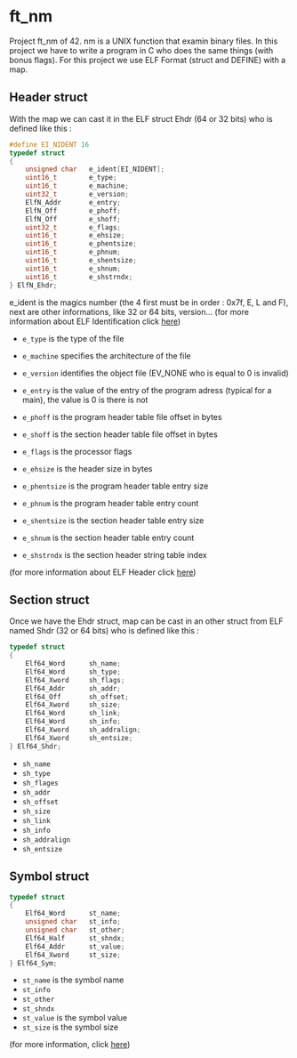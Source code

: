 # ft_nm
Project ft_nm of 42.
nm is a UNIX function that examin binary files.
In this project we have to write a program in C who does the same things (with bonus flags).
For this project we use ELF Format (struct and DEFINE) with a map.

## Header struct
With the map we can cast it in the ELF struct Ehdr (64 or 32 bits) who is defined like this :

```c
#define EI_NIDENT 16
typedef struct
{
	unsigned char	e_ident[EI_NIDENT];
	uint16_t		e_type;
	uint16_t		e_machine;
	uint32_t		e_version;
	ElfN_Addr		e_entry;
	ElfN_Off		e_phoff;
	ElfN_Off		e_shoff;
	uint32_t		e_flags;
	uint16_t		e_ehsize;
	uint16_t		e_phentsize;
	uint16_t		e_phnum;
	uint16_t		e_shentsize;
	uint16_t		e_shnum;
	uint16_t		e_shstrndx;
} ElfN_Ehdr;
```

e_ident is the magics number (the 4 first must be in order : 0x7f, E, L and F), next are other informations, like 32 or 64 bits, version...
(for more information about ELF Identification click [here](https://docs.oracle.com/cd/E19683-01/816-1386/6m7qcoblj/index.html#chapter6-35342))

- `e_type` is the type of the file

- `e_machine` specifies the architecture of the file

- `e_version` identifies the object file (EV_NONE who is equal to 0 is invalid)

- `e_entry` is the value of the entry of the program adress (typical for a main), the value is 0 is there is not

- `e_phoff` is the program header table file offset in bytes

- `e_shoff` is the section header table file offset in bytes

- `e_flags` is the processor flags

- `e_ehsize` is the header size in bytes

- `e_phentsize` is the program header table entry size

- `e_phnum` is the program header table entry count

- `e_shentsize` is the section header table entry size

- `e_shnum` is the section header table entry count

- `e_shstrndx` is the section header string table index

(for more information about ELF Header click [here](https://docs.oracle.com/cd/E19683-01/816-1386/chapter6-43405/index.html))

## Section struct

Once we have the Ehdr struct, map can be cast in an other struct from ELF named Shdr (32 or 64 bits) who is defined like this :

```c
typedef struct
{
	Elf64_Word		sh_name;
	Elf64_Word		sh_type;
	Elf64_Xword		sh_flags;
	Elf64_Addr		sh_addr;
	Elf64_Off		sh_offset;
	Elf64_Xword		sh_size;
	Elf64_Word		sh_link;
	Elf64_Word		sh_info;
	Elf64_Xword		sh_addralign;
	Elf64_Xword		sh_entsize;
} Elf64_Shdr;
```
- `sh_name`
- `sh_type`
- `sh_flages`
- `sh_addr`
- `sh_offset`
- `sh_size`
- `sh_link`
- `sh_info`
- `sh_addralign`
- `sh_entsize`

## Symbol struct

```c
typedef struct
{
	Elf64_Word		st_name;
	unsigned char	st_info;
	unsigned char	st_other;
	Elf64_Half		st_shndx;
	Elf64_Addr		st_value;
	Elf64_Xword		st_size;
} Elf64_Sym;
```

- `st_name` is the symbol name
- `st_info` 
- `st_other`
- `st_shndx`
- `st_value` is the symbol value
- `st_size` is the symbol size

(for more information, click [here](https://docs.oracle.com/cd/E19683-01/816-1386/6m7qcoblj/index.html#chapter6-79797))
